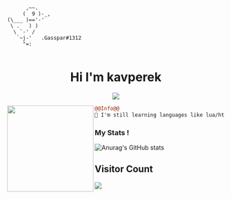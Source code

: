 ```
      ,~~.
     (  9 )-_,
(\___ )=='-'
 \ .   ) )
  \ `-' /
   `~j-'   .Gasspar#1312
     "=:
                            
```
<h1 align="center">Hi I'm kavperek</h1>

<p align="center">
  <img src="https://readme-typing-svg.herokuapp.com/?center=true&vCenter=true&color=016EEA&width=500&lines=Welcome+|+:D" />
</p>


<img align="left" height="200" src="https://media.giphy.com/media/ao9DUiTKH60XS/giphy.gif"/>

```diff
@@Info@@
🚀 I'm still learning languages like lua/html/css/js

```

### My Stats !
![Anurag's GitHub stats](https://github-readme-stats.vercel.app/api?username=Kavperek7767&theme=cobalt&show_icons=true)


## Visitor Count
![](https://komarev.com/ghpvc/?username=Kavperek7767-github-username&color=dc143c)

<br />
